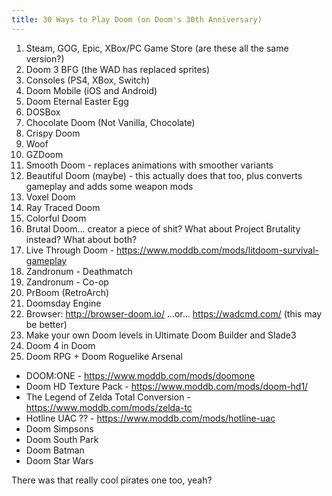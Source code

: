 ```yaml
---
title: 30 Ways to Play Doom (on Doom's 30th Anniversary)
---
```


1. Steam, GOG, Epic, XBox/PC Game Store (are these all the same version?)
2. Doom 3 BFG (the WAD has replaced sprites)
3. Consoles (PS4, XBox, Switch)
4. Doom Mobile (iOS and Android)
5. Doom Eternal Easter Egg
6. DOSBox
7. Chocolate Doom (Not Vanilla, Chocolate)
8. Crispy Doom
9. Woof
10. GZDoom
11. Smooth Doom - replaces animations with smoother variants
12. Beautiful Doom (maybe) - this actually does that too, plus converts gameplay and adds some weapon mods
13. Voxel Doom
14. Ray Traced Doom
15. Colorful Doom
16. Brutal Doom... creator a piece of shit? What about Project Brutality instead? What about both?
17. Live Through Doom - https://www.moddb.com/mods/litdoom-survival-gameplay
18. Zandronum - Deathmatch
19. Zandronum - Co-op
20. PrBoom (RetroArch)
21. Doomsday Engine
22. Browser: http://browser-doom.io/ ...or... https://wadcmd.com/ (this may be better)
23. Make your own Doom levels in Ultimate Doom Builder and Slade3
24. Doom 4 in Doom
25. Doom RPG + Doom Roguelike Arsenal

- DOOM:ONE - https://www.moddb.com/mods/doomone
- Doom HD Texture Pack - https://www.moddb.com/mods/doom-hd1/
- The Legend of Zelda Total Conversion - https://www.moddb.com/mods/zelda-tc
- Hotline UAC ?? - https://www.moddb.com/mods/hotline-uac
- Doom Simpsons
- Doom South Park
- Doom Batman
- Doom Star Wars

There was that really cool pirates one too, yeah?
